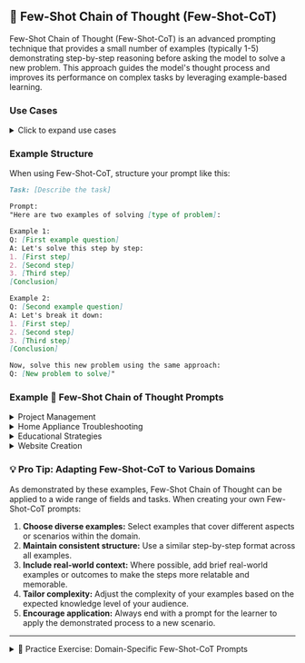 ## 🎯 Few-Shot Chain of Thought (Few-Shot-CoT)

Few-Shot Chain of Thought (Few-Shot-CoT) is an advanced prompting technique that provides a small number of examples (typically 1-5) demonstrating step-by-step reasoning before asking the model to solve a new problem. This approach guides the model's thought process and improves its performance on complex tasks by leveraging example-based learning.

### Use Cases

<details>
<summary>Click to expand use cases</summary>

1. **Training on specific problem-solving methodologies:** Helps in teaching consistent approaches to problem-solving
2. **Standardizing analysis approaches across a team:** Ensures all team members follow the same logical steps
3. **Tackling complex, multi-step problems with established procedures:** Useful for problems with known solution patterns

</details>

### Example Structure

When using Few-Shot-CoT, structure your prompt like this:

```markdown
Task: [Describe the task]

Prompt:
"Here are two examples of solving [type of problem]:

Example 1:
Q: [First example question]
A: Let's solve this step by step:
1. [First step]
2. [Second step]
3. [Third step]
[Conclusion]

Example 2:
Q: [Second example question]
A: Let's break it down:
1. [First step]
2. [Second step]
3. [Third step]
[Conclusion]

Now, solve this new problem using the same approach:
Q: [New problem to solve]"
```

### Example 🎯 Few-Shot Chain of Thought Prompts

<details>
<summary>Project Management</summary>

**Prompt:** Let's use Few-Shot Chain of Thought to guide new team members through our company's project planning process. We'll provide examples for each stage:

1. Initiating a project:
   Example 1: Marketing Campaign
   - Step 1: Identify the need for a new product launch campaign.
   - Step 2: Define project objectives (increase brand awareness by 20% in 3 months).
   - Step 3: Create a project charter outlining scope, budget, and timeline.

2. Planning a project:
   Example 2: Software Development
   - Step 1: Break down the project into tasks (e.g., design, coding, testing).
   - Step 2: Assign resources to each task.
   - Step 3: Create a Gantt chart to visualize the project timeline.

3. Executing a project:
   Example 3: Office Relocation
   - Step 1: Coordinate with moving company and IT team.
   - Step 2: Oversee packing and labeling of equipment.
   - Step 3: Manage the setup of workstations in the new location.

4. Closing a project:
   Example 4: Annual Financial Audit
   - Step 1: Conduct a final review of all audit reports.
   - Step 2: Present findings to stakeholders and address any concerns.
   - Step 3: Archive project documents and conduct a lessons learned session.

Now, apply this process to plan a new project in your department, detailing each stage as shown in the examples.

</details>

<details>
<summary>Home Appliance Troubleshooting</summary>

**Prompt:** Let's use Few-Shot Chain of Thought to teach a beginner how to troubleshoot common household appliance issues:

1. Refrigerator not cooling:
   - Step 1: Check if the fridge is plugged in and the circuit breaker hasn't tripped.
   - Step 2: Ensure the temperature control is set correctly.
   - Step 3: Clean the condenser coils at the back or bottom of the fridge.
   Example: In a recent case, cleaning the coils resolved the cooling issue for a 5-year-old refrigerator.

2. Washing machine not draining:
   - Step 1: Check for clogs in the drain hose.
   - Step 2: Clean the pump filter located at the front bottom of the machine.
   - Step 3: Ensure the drain hose isn't kinked or bent.
   Example: Last month, a homeowner found coins blocking the pump filter, causing drainage issues.

3. Microwave not heating:
   - Step 1: Test if the outlet is working by plugging in another appliance.
   - Step 2: Check if the door is closing properly and the safety latch is engaging.
   - Step 3: Listen for the fan and turntable motor when the microwave is on.
   Example: Recently, a faulty door switch prevented a microwave from starting, which was fixed by replacing the switch.

Now, apply this troubleshooting process to diagnose and potentially fix an issue with your dishwasher that's not cleaning dishes properly.

</details>

<details>
<summary>Educational Strategies</summary>

**Prompt:** Let's use Few-Shot Chain of Thought to demonstrate effective teaching strategies for different learning styles:

1. Visual Learners:
   Example 1: Teaching the water cycle
   - Step 1: Create a colorful diagram showing the stages of the water cycle.
   - Step 2: Use animated videos to demonstrate evaporation, condensation, and precipitation.
   - Step 3: Have students create their own illustrated water cycle posters.

2. Auditory Learners:
   Example 2: Teaching multiplication tables
   - Step 1: Create rhythmic chants for each multiplication table (e.g., "2, 4, 6, 8, who do we appreciate? 2 times tables!").
   - Step 2: Use musical mnemonics to help memorize harder facts.
   - Step 3: Encourage students to explain multiplication concepts to each other verbally.

3. Kinesthetic Learners:
   Example 3: Teaching basic geometry
   - Step 1: Use tangible shapes for students to manipulate and explore.
   - Step 2: Create a geometry scavenger hunt around the classroom or school.
   - Step 3: Have students use their bodies to form different shapes and angles.

Now, apply these strategies to develop a lesson plan for teaching the concept of photosynthesis, incorporating elements for each learning style.

</details>

<details>
<summary>Website Creation</summary>

**Prompt:** Let's use Few-Shot Chain of Thought to guide someone through the process of creating a simple website:

1. Choosing a platform:
   Example 1: Small business website
   - Step 1: Assess needs (e.g., e-commerce, blog, portfolio).
   - Step 2: Compare platforms like WordPress, Wix, and Squarespace.
   - Step 3: Choose WordPress for its flexibility and scalability.

2. Designing the layout:
   Example 2: Personal blog
   - Step 1: Sketch a rough layout on paper.
   - Step 2: Choose a theme that matches the sketch (e.g., minimalist theme for a writing blog).
   - Step 3: Customize the theme colors and fonts to match personal branding.

3. Adding content:
   Example 3: Photography portfolio
   - Step 1: Organize photos into categories (e.g., nature, portraits, events).
   - Step 2: Create gallery pages for each category.
   - Step 3: Write descriptions for each photo, including camera settings used.

4. Optimizing for search engines:
   Example 4: Local restaurant website
   - Step 1: Research relevant keywords (e.g., "best Italian restaurant in [city]").
   - Step 2: Incorporate keywords naturally into page titles, headers, and content.
   - Step 3: Submit the site to Google My Business and local directories.

Now, apply this process to create a website for a fictional small business of your choice, detailing each stage as shown in the examples.

</details>

### 💡 Pro Tip: Adapting Few-Shot-CoT to Various Domains

As demonstrated by these examples, Few-Shot Chain of Thought can be applied to a wide range of fields and tasks. When creating your own Few-Shot-CoT prompts:

1. **Choose diverse examples:** Select examples that cover different aspects or scenarios within the domain.
2. **Maintain consistent structure:** Use a similar step-by-step format across all examples.
3. **Include real-world context:** Where possible, add brief real-world examples or outcomes to make the steps more relatable and memorable.
4. **Tailor complexity:** Adjust the complexity of your examples based on the expected knowledge level of your audience.
5. **Encourage application:** Always end with a prompt for the learner to apply the demonstrated process to a new scenario.

---

<details>
<summary>📝 Practice Exercise: Domain-Specific Few-Shot-CoT Prompts</summary>

1. Choose a complex process or concept from your field of expertise or interest.
2. Create a Few-Shot Chain of Thought prompt for this process, following the structure of the examples above.
3. Include 2-3 examples that demonstrate different aspects or applications of the process.
4. End with a prompt for applying the process to a new scenario.
5. Test your prompt with an AI model or a colleague and evaluate the response.
6. Share your prompt, the response you received, and your reflections on the effectiveness of your Few-Shot-CoT structure in the comments below.

This exercise will help you apply Few-Shot Chain of Thought prompting to your specific area of interest or expertise.

</details>
